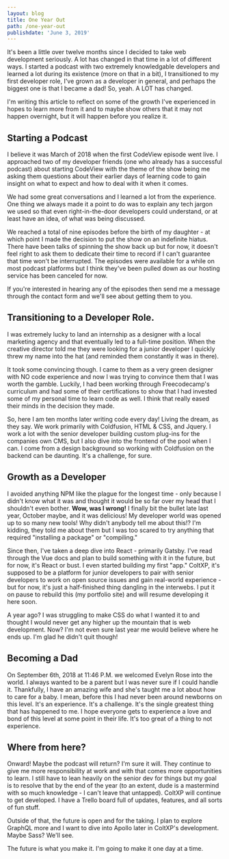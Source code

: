 ```yaml
---
layout: blog
title: One Year Out
path: /one-year-out
publishdate: 'June 3, 2019'
---
```

It's been a little over twelve months since I decided to take web development seriously. A lot has changed in that time in a lot of different ways. I started a podcast with two extremely knowledgable developers and learned a lot during its existence (more on that in a bit), I transitioned to my first developer role, I've grown as a developer in general, and perhaps the biggest one is that I became a dad! So, yeah. A LOT has changed.

I'm writing this article to reflect on some of the growth I've experienced in hopes to learn more from it and to maybe show others that it may not happen overnight, but it will happen before you realize it.

## Starting a Podcast

I believe it was March of 2018 when the first CodeView episode went live. I approached two of my developer friends (one who already has a successful podcast) about starting CodeView with the theme of the show being me asking them questions about their earlier days of learning code to gain insight on what to expect and how to deal with it when it comes.

We had some great conversations and I learned a lot from the experience. One thing we always made it a point to do was to explain any tech jargon we used so that even right-in-the-door developers could understand, or at least have an idea, of what was being discussed.

We reached a total of nine episodes before the birth of my daughter - at which point I made the decision to put the show on an indefinite hiatus. There have been talks of spinning the show back up but for now, it doesn't feel right to ask them to dedicate their time to record if I can't guarantee that time won't be interrupted. The episodes were available for a while on most podcast platforms but I think they've been pulled down as our hosting service has been canceled for now.

If you're interested in hearing any of the episodes then send me a message through the contact form and we'll see about getting them to you.

## Transitioning to a Developer Role.

I was extremely lucky to land an internship as a designer with a local marketing agency and that eventually led to a full-time position. When the creative director told me they were looking for a junior developer I quickly threw my name into the hat (and reminded them constantly it was in there).

It took some convincing though. I came to them as a very green designer with NO code experience and now I was trying to convince them that I was worth the gamble. Luckily, I had been working through Freecodecamp's curriculum and had some of their certifications to show that I had invested some of my personal time to learn code as well. I think that really eased their minds in the decision they made.

So, here I am ten months later writing code every day! Living the dream, as they say. We work primarily with Coldfusion, HTML & CSS, and Jquery. I work a lot with the senior developer building custom plug-ins for the companies own CMS, but I also dive into the frontend of the pool when I can. I come from a design background so working with Coldfusion on the backend can be daunting. It's a challenge, for sure.

## Growth as a Developer

I avoided anything NPM like the plague for the longest time - only because I didn't know what it was and thought it would be so far over my head that I shouldn't even bother. **Wow, was I wrong!** I finally bit the bullet late last year, October maybe, and it was delicious! My developer world was opened up to so many new tools! Why didn't anybody tell me about this!? I'm kidding, they told me about them but I was too scared to try anything that required "installing a package" or "compiling."

Since then, I've taken a deep dive into React - primarily Gatsby. I've read through the Vue docs and plan to build something with it in the future, but for now, it's React or bust. I even started building my first "app." ColtXP, it's supposed to be a platform for junior developers to pair with senior developers to work on open source issues and gain real-world experience - but for now, it's just a half-finished thing dangling in the interwebs. I put it on pause to rebuild this (my portfolio site) and will resume developing it here soon.

A year ago? I was struggling to make CSS do what I wanted it to and thought I would never get any higher up the mountain that is web development. Now? I'm not even sure last year me would believe where he ends up. I'm glad he didn't quit though!

## Becoming a Dad

On September 6th, 2018 at 11:46 P.M. we welcomed Evelyn Rose into the world. I always wanted to be a parent but I was never sure if I could handle it. Thankfully, I have an amazing wife and she's taught me a lot about how to care for a baby. I mean, before this I had never been around newborns on this level. It's an experience. It's a challenge. It's the single greatest thing that has happened to me. I hope everyone gets to experience a love and bond of this level at some point in their life. It's too great of a thing to not experience.

## Where from here?

Onward! Maybe the podcast will return? I'm sure it will. They continue to give me more responsibility at work and with that comes more opportunities to learn. I still have to lean heavily on the senior dev for things but my goal is to resolve that by the end of the year (to an extent, dude is a mastermind with so much knowledge - I can't leave that untapped). ColtXP will continue to get developed. I have a Trello board full of updates, features, and all sorts of fun stuff.

Outside of that, the future is open and for the taking. I plan to explore GraphQL more and I want to dive into Apollo later in ColtXP's development. Maybe Sass? We'll see.

The future is what you make it. I'm going to make it one day at a time.
